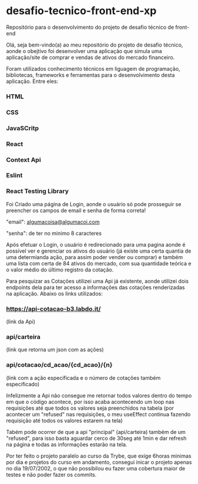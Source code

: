 # desafio-tecnico-front-end-xp
Repositório para o desenvolvimento do projeto de desafio técnico de front-end


Olá, seja bem-vindo(a) ao meu repositório do projeto de desafio técnico, aonde o obejtivo foi
desenvolver uma aplicação que simula uma aplicação/site de comprar e vendas de ativos do mercado
financeiro.

Foram utilizados conhecimento técnicos em liguagem de programação, bibliotecas, frameworks e ferramentas
para o desenvolvimento desta aplicação. Entre eles:


### HTML

### CSS

### JavaSCritp

### React

### Context Api

### Eslint

### React Testing Library




Foi Criado uma página de Login, aonde o usuário só pode prosseguir se preencher os campos de 
email e senha de forma correta! 

"email": algumacoisa@algumacoi.com

"senha": de ter no minimo 8 caracteres



Após efetuar o Login, o usuário é redirecionado para uma pagina aonde é possível ver e gerenciar os
ativos do usuário (já existe uma certa quantia de uma determianda ação, para assim poder vender ou comprar)
e também uma lista com certa de 84 ativos do mercado, com sua quantidade teórica e o valor médio do último 
registro da cotação.

Para pesquizar as Cotações utilizei uma Api já existente, aonde utilizei dois endpoints dela para ter
acesso a informações das cotações renderizadas na aplicação. Abaixo os links utilizados:

### https://api-cotacao-b3.labdo.it/
(link da Api)

### api/carteira
(link que retorna um json com as ações)

### api/cotacao/cd_acao/{cd_acao}/{n}
(link com a ação especificada e o número de cotações também especificado)

Infelizmente a Api não consegue me retornar todos valores dentro do tempo em que o
código acontece, por isso acaba acontecendo um loop nas requisições até que todos os
valores seja preenchidos na tabela (por acontecer um "refused" nas requisições, o meu
useEffect continua fazendo requisição até todos os valores estarem na tela)

Tabém pode ocorrer de que a api "principal" (api/carteira) também de um "refused",
para isso basta aguardar cerco de 30seg até 1min e dar refresh na página e todas
as informações estarão na tela.

Por ter feito o projeto paralelo ao curso da Trybe, que exige 6horas minimas por dia e
projetos do curso em andamento, consegui inicar o projeto apenas no dia 19/07/2002,
o que não possibilou eu fazer uma cobertura maior de testes e não poder fazer os
commits.
